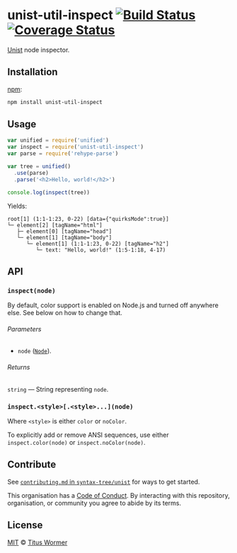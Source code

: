 # unist-util-inspect [![Build Status][build-badge]][build-page] [![Coverage Status][coverage-badge]][coverage-page]

[Unist][] node inspector.

## Installation

[npm][]:

```bash
npm install unist-util-inspect
```

## Usage

```javascript
var unified = require('unified')
var inspect = require('unist-util-inspect')
var parse = require('rehype-parse')

var tree = unified()
  .use(parse)
  .parse('<h2>Hello, world!</h2>')

console.log(inspect(tree))
```

Yields:

```text
root[1] (1:1-1:23, 0-22) [data={"quirksMode":true}]
└─ element[2] [tagName="html"]
   ├─ element[0] [tagName="head"]
   └─ element[1] [tagName="body"]
      └─ element[1] (1:1-1:23, 0-22) [tagName="h2"]
         └─ text: "Hello, world!" (1:5-1:18, 4-17)
```

## API

### `inspect(node)`

By default, color support is enabled on Node.js and turned off anywhere else.
See below on how to change that.

###### Parameters

*   `node` ([`Node`][node]).

###### Returns

`string` — String representing `node`.

### `inspect.<style>[.<style>...](node)`

Where `<style>` is either `color` or `noColor`.

To explicitly add or remove ANSI sequences, use either `inspect.color(node)`
or `inspect.noColor(node)`.

## Contribute

See [`contributing.md` in `syntax-tree/unist`][contributing] for ways to get
started.

This organisation has a [Code of Conduct][coc].  By interacting with this
repository, organisation, or community you agree to abide by its terms.

## License

[MIT][license] © [Titus Wormer][author]

<!-- Definition -->

[build-badge]: https://img.shields.io/travis/syntax-tree/unist-util-inspect.svg

[build-page]: https://travis-ci.org/syntax-tree/unist-util-inspect

[coverage-badge]: https://img.shields.io/codecov/c/github/syntax-tree/unist-util-inspect.svg

[coverage-page]: https://codecov.io/github/syntax-tree/unist-util-inspect?branch=master

[unist]: https://github.com/syntax-tree/unist

[npm]: https://docs.npmjs.com/cli/install

[node]: https://github.com/syntax-tree/unist#node

[license]: license

[author]: http://wooorm.com

[contributing]: https://github.com/syntax-tree/unist/blob/master/contributing.md

[coc]: https://github.com/syntax-tree/unist/blob/master/code-of-conduct.md
